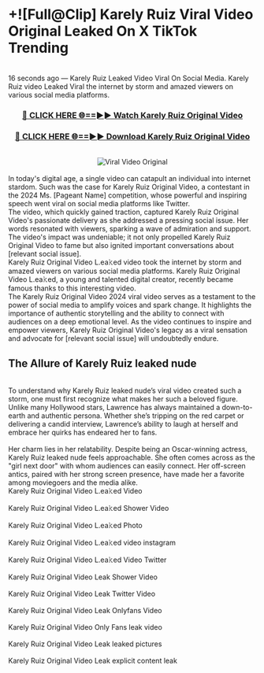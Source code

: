# +![Full@Clip] Karely Ruiz Viral Video Original Leaked On X TikTok Trending
<br>
16 seconds ago — Karely Ruiz Leaked Video Viral On Social Media. Karely Ruiz video Leaked Viral the internet by storm and amazed viewers on various social media platforms.
<br>
<div align="center">
<h3><a href="https://bestclip.site?title=Karely_Ruiz&ref=git" rel="nofollow">🔴 CLICK HERE 🌐==►► Watch Karely Ruiz Original Video</a></h3>
<h3><a href="https://bestclip.site?title=Karely_Ruiz&ref=git" rel="nofollow">🔴 CLICK HERE 🌐==►► Download Karely Ruiz Original Video</a></h3>
<br>
<a href="https://bestclip.site?title=Karely_Ruiz&ref=git" rel="nofollow" data-target="animated-image.originalLink"><img src="https://i.ibb.co.com/xMMVF88/686577567.gif" alt="Viral Video Original" style="max-width: 100%; display: inline-block;" data-target="animated-image.originalImage"></a>
</div>
<br>
In today's digital age, a single video can catapult an individual into internet stardom. Such was the case for Karely Ruiz Original Video, a contestant in the 2024 Ms. [Pageant Name] competition, whose powerful and inspiring speech went viral on social media platforms like Twitter.
<br>
The video, which quickly gained traction, captured Karely Ruiz Original Video's passionate delivery as she addressed a pressing social issue. Her words resonated with viewers, sparking a wave of admiration and support. The video's impact was undeniable; it not only propelled Karely Ruiz Original Video to fame but also ignited important conversations about [relevant social issue].
<br>
Karely Ruiz Original Video L.ea𝚔ed video took the internet by storm and amazed viewers on various social media platforms. Karely Ruiz Original Video L.ea𝚔ed, a young and talented digital creator, recently became famous thanks to this interesting video.
<br>
The Karely Ruiz Original Video 2024 viral video serves as a testament to the power of social media to amplify voices and spark change. It highlights the importance of authentic storytelling and the ability to connect with audiences on a deep emotional level. As the video continues to inspire and empower viewers, Karely Ruiz Original Video's legacy as a viral sensation and advocate for [relevant social issue] will undoubtedly endure.
<br>
<h2>The Allure of Karely Ruiz leaked nude</h2>
<br>
To understand why Karely Ruiz leaked nude’s viral video created such a storm, one must first recognize what makes her such a beloved figure. Unlike many Hollywood stars, Lawrence has always maintained a down-to-earth and authentic persona. Whether she’s tripping on the red carpet or delivering a candid interview, Lawrence’s ability to laugh at herself and embrace her quirks has endeared her to fans.
<br><br>
Her charm lies in her relatability. Despite being an Oscar-winning actress, Karely Ruiz leaked nude feels approachable. She often comes across as the "girl next door" with whom audiences can easily connect. Her off-screen antics, paired with her strong screen presence, have made her a favorite among moviegoers and the media alike.
<br>
Karely Ruiz Original Video L.ea𝚔ed Video
<br><br>
Karely Ruiz Original Video L.ea𝚔ed Shower Video
<br><br>
Karely Ruiz Original Video L.ea𝚔ed Photo
<br><br>
Karely Ruiz Original Video L.ea𝚔ed video instagram
<br><br>
Karely Ruiz Original Video L.ea𝚔ed Video Twitter
<br><br>
Karely Ruiz Original Video Leak Shower Video
<br><br>
Karely Ruiz Original Video Leak Twitter Video
<br><br>
Karely Ruiz Original Video Leak Onlyfans Video
<br><br>
Karely Ruiz Original Video Only Fans leak video
<br><br>
Karely Ruiz Original Video Leak leaked pictures
<br><br>
Karely Ruiz Original Video Leak explicit content leak